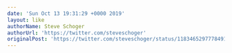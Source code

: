 ```yaml
---
date: 'Sun Oct 13 19:31:29 +0000 2019'
layout: like
authorName: Steve Schoger
authorUrl: 'https://twitter.com/steveschoger'
originalPost: 'https://twitter.com/steveschoger/status/1183465297778491393'
---
```


